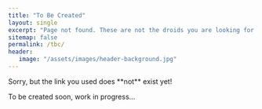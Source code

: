 ```yaml
---
title: "To Be Created"
layout: single
excerpt: "Page not found. These are not the droids you are looking for ;)"
sitemap: false
permalink: /tbc/
header: 
   image: "/assets/images/header-background.jpg" 
---
```


<p>Sorry, but the link you used does **not** exist yet!</p>
<p>To be created soon, work in progress...</p>
